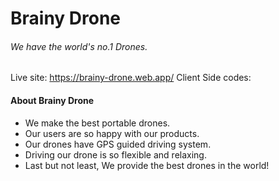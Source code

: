 # Brainy Drone
###### We have the world's no.1 Drones.
Live site: https://brainy-drone.web.app/
Client Side codes: 

#### About Brainy Drone
* We make the best portable drones.
* Our users are so happy with our products.
* Our drones have GPS guided driving system.
* Driving our drone is so flexible and relaxing.
* Last but not least, We provide the best drones in the world!